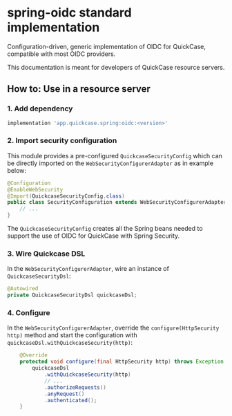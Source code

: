 # spring-oidc standard implementation

Configuration-driven, generic implementation of OIDC for QuickCase, compatible with most OIDC providers.

This documentation is meant for developers of QuickCase resource servers.

## How to: Use in a resource server

### 1. Add dependency

```groovy
implementation 'app.quickcase.spring:oidc:<version>'
```

### 2. Import security configuration

This module provides a pre-configured `QuickcaseSecurityConfig` which can be
directly imported on the `WebSecurityConfigurerAdapter` as in example below:

```java
@Configuration
@EnableWebSecurity
@Import(QuickcaseSecurityConfig.class)
public class SecurityConfiguration extends WebSecurityConfigurerAdapter {
    // ...
}
```

The `QuickcaseSecurityConfig` creates all the Spring beans needed to support the use of OIDC for QuickCase with Spring Security.

### 3. Wire Quickcase DSL

In the `WebSecurityConfigurerAdapter`, wire an instance of `QuickcaseSecurityDsl`:

```java
@Autowired
private QuickcaseSecurityDsl quickcaseDsl;
```

### 4. Configure

In the `WebSecurityConfigurerAdapter`, override the `configure(HttpSecurity http)` method and start the configuration with `quickcaseDsl.withQuickcaseSecurity(http)`:

```java
    @Override
    protected void configure(final HttpSecurity http) throws Exception {
        quickcaseDsl
            .withQuickcaseSecurity(http)
            // ...
            .authorizeRequests()
            .anyRequest()
            .authenticated();
    }
```
